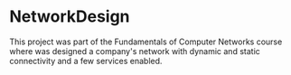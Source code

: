 # NetworkDesign
This project was part of the Fundamentals of Computer Networks course where was designed a company's network with dynamic and static connectivity and a few services enabled.
